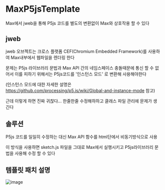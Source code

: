 # MaxP5jsTemplate

Max에서 jweb을 통해 P5js 코드를 별도의 변환없이 Max와 상호작용 할 수 있다

## jweb

jweb 오브젝트는 크로스 플랫폼 CEF(Chromium Embedded Framework)를 사용하여 Max내부에서 웹파일을 렌더링 한다

문제는 P5js 라이브러리 문법과 Max API 간의 네임스페이스 충돌때문에 통신 할 수 없어서
이를 피하기 위해서는 P5js코드를 '인스턴스 모드' 로 변환해 사용해야한다

(인스턴스 모드에 대한 자세한 설명은 https://github.com/processing/p5.js/wiki/Global-and-instance-mode 참고)

근데 이렇게 하면 진짜 귀찮다... 
한줄한줄 수정해하하고 클래스 파일 관리에 문제가 생긴다

## 솔루션

P5js 코드를 일일히 수정하는 대신 Max API 함수를 html단에서 비동기방식으로 사용

이 방식을 사용하면 sketch.js 파일을 그대로 Max에서 실행시키고 P5js라이브러리 문법을 사용해 수정 할 수 있다

## 템플릿 패치 설명

![image](https://github.com/0seconds-ago/MaxP5jsTemplate/assets/123317581/76a77602-7ece-4f2c-933a-a764798ea264)

